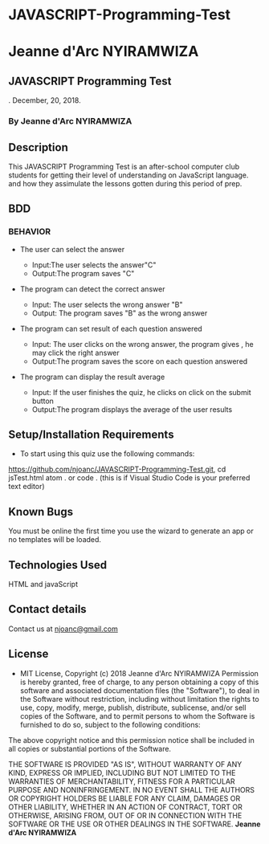 # JAVASCRIPT-Programming-Test
# Jeanne d'Arc NYIRAMWIZA
## JAVASCRIPT Programming Test
. December, 20, 2018.
### By **Jeanne d'Arc NYIRAMWIZA**
## Description
This JAVASCRIPT Programming Test is an after-school computer club students for getting their level of understanding on JavaScript language. and how they assimulate the lessons gotten during this period of prep.
## BDD
### BEHAVIOR
* The user can select the answer
  * Input:The user selects the answer"C"
  * Output:The program saves "C"
  
* The program can detect the correct answer
  * Input: The user selects the wrong answer "B"
  * Output: The program saves "B" as the wrong answer

* The program can set result of each question answered
  * Input: The user clicks on the wrong answer, the program gives , he may click the right answer
  * Output:The program saves the score on each question answered
* The program can display the result average
  * Input: If the user finishes the quiz, he clicks on click on the submit button
  * Output:The program displays the average of the user results

## Setup/Installation Requirements
* To start using this quiz use the following commands:

https://github.com/njoanc/JAVASCRIPT-Programming-Test.git,
cd jsTest.html atom .  or 
code . (this is if Visual Studio Code is your preferred text editor)
## Known Bugs
You must be online the first time you use the wizard to generate an app or no templates will be loaded.
## Technologies Used
HTML and javaScript
## Contact details
Contact us at njoanc@gmail.com
## License
* MIT License, 
Copyright (c) 2018 Jeanne d'Arc NYIRAMWIZA 
Permission is hereby granted, free of charge, to any person obtaining a copy of this software and associated documentation files (the "Software"), to deal in the Software without restriction, including without limitation the rights to use, copy, modify, merge, publish, distribute, sublicense, and/or sell copies of the Software, and to permit persons to whom the Software is furnished to do so, subject to the following conditions:

The above copyright notice and this permission notice shall be included in all copies or substantial portions of the Software.

THE SOFTWARE IS PROVIDED "AS IS", WITHOUT WARRANTY OF ANY KIND, EXPRESS OR IMPLIED, INCLUDING BUT NOT LIMITED TO THE WARRANTIES OF MERCHANTABILITY, FITNESS FOR A PARTICULAR PURPOSE AND NONINFRINGEMENT. IN NO EVENT SHALL THE AUTHORS OR COPYRIGHT HOLDERS BE LIABLE FOR ANY CLAIM, DAMAGES OR OTHER LIABILITY, WHETHER IN AN ACTION OF CONTRACT, TORT OR OTHERWISE, ARISING FROM, OUT OF OR IN CONNECTION WITH THE SOFTWARE OR THE USE OR OTHER DEALINGS IN THE SOFTWARE.
**Jeanne d'Arc NYIRAMWIZA**
